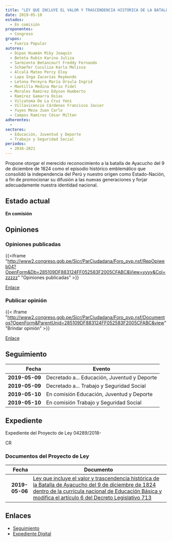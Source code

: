 ```yaml
---
title: "LEY QUE INCLUYE EL VALOR Y TRASCENDENCIA HISTÓRICA DE LA BATALLA DE AYACUCHO DEL 9 DE DICIEMBRE DE 1824 DENTRO DE LA CURRÍCULA NACIONAL DE EDUCACIÓN BÁSICA Y MODIFICA EL ARTÍCULO 6 DEL DECRETO LEGISLATIVO 713"
date: 2019-05-10
estados: 
  - En comisión
proponentes: 
  - Congreso
grupos: 
  - Fuerza Popular
autores: 
  - Dipas Huamán Miky Joaquín
  - Beteta Rubín Karina Juliza
  - Sarmiento Betancourt Freddy Fernando
  - Schaefer Cuculiza Karla Melissa
  - Alcalá Mateo Percy Eloy
  - Lapa Inga Zacarías Reymundo
  - Letona Pereyra María Úrsula Ingrid
  - Mantilla Medina Mario Fidel
  - Morales Ramírez Edyson Humberto
  - Ramírez Gamarra Osías
  - Vilcatoma De La Cruz Yeni
  - Villavicencio Cárdenas Francisco Javier
  - Yuyes Meza Juan Carlo
  - Campos Ramírez César Milton
adherentes: 
  - 
sectores: 
  - Educación, Juventud y Deporte
  - Trabajo y Seguridad Social
periodos: 
  - 2016-2021
---
```


Propone otorgar el merecido reconocimiento a la batalla de Ayacucho del 9 de diciembre de 1824 como el episodio histórico emblemático que consolidó la independencia del Perú y nuestro origen como Estado-Nación, a fin de promocionar su difusión a las nuevas generaciones y forjar adecuadamente nuestra identidad nacional.


## Estado actual

**En comisión**

## Opiniones

### Opiniones publicadas

{{<iframe "http://www2.congreso.gob.pe/Sicr/ParCiudadana/Foro_pvp.nsf/RepOpiweb04?OpenForm&Db=285109DF883124FF052583F2005CFABC&View=yyyy&Col=zzzzz" "Opiniones publicadas" >}}

[Enlace](http://www2.congreso.gob.pe/Sicr/ParCiudadana/Foro_pvp.nsf/RepOpiweb04?OpenForm&Db=285109DF883124FF052583F2005CFABC&View=yyyy&Col=zzzzz)
### Publicar opinión

{{< iframe "http://www2.congreso.gob.pe/Sicr/ParCiudadana/Foro_pvp.nsf/Documentos?OpenForm&ParentUnid=285109DF883124FF052583F2005CFABC&view" "Brindar opinión" >}}

[Enlace](http://www2.congreso.gob.pe/Sicr/ParCiudadana/Foro_pvp.nsf/Documentos?OpenForm&ParentUnid=285109DF883124FF052583F2005CFABC&view)

## Seguimiento

| Fecha | Evento |
|------:|--------|
| **2019-05-09** | Decretado a... Educación, Juventud y Deporte|
| **2019-05-09** | Decretado a... Trabajo y Seguridad Social|
| **2019-05-10** | En comisión Educación, Juventud y Deporte|
| **2019-05-10** | En comisión Trabajo y Seguridad Social|


## Expediente

Expediente del Proyecto de Ley 04289/2018-

CR


### Documentos del Proyecto de Ley

| Fecha | Documento |
|------:|--------|
| **2019-05-06** | [Ley que incluye el valor y trascendencia histórica de la Batalla de Ayacucho del 9 de diciembre de 1824 dentro de la currícula nacional de Educación Básica y modifica el artículo 6 del Decreto Legislativo 713](http://www.leyes.congreso.gob.pe/Documentos/2016_2021/Proyectos_de_Ley_y_de_Resoluciones_Legislativas/PL0428920190506.pdf) |

## Enlaces 

- [Seguimiento](http://www2.congreso.gob.pe/Sicr/TraDocEstProc/CLProLey2016.nsf/f7fff46988ca05b1052578e100829cc7/da6a9590e4d6793a052583f20058ee77?OpenDocument)
- [Expediente Digital](http://www2.congreso.gob.pe/Sicr/TraDocEstProc/CLProLey2016.nsf/f7fff46988ca05b1052578e100829cc7/da6a9590e4d6793a052583f20058ee77?OpenDocument&Click=05257FB7005EB655.eb71d0cf91d8294e05256cdf006b5706/$Body/0.1C6C)
